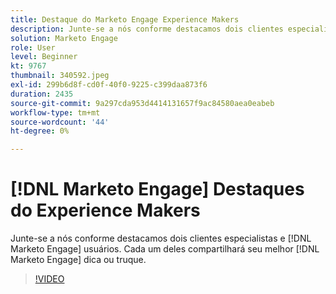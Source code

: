 ```yaml
---
title: Destaque do Marketo Engage Experience Makers
description: Junte-se a nós conforme destacamos dois clientes especialistas e [!DNL Marketo Engage] usuários. Cada um deles compartilhará seu melhor [!DNL Marketo Engage] dica ou truque.
solution: Marketo Engage
role: User
level: Beginner
kt: 9767
thumbnail: 340592.jpeg
exl-id: 299b6d8f-cd0f-40f0-9225-c399daa873f6
duration: 2435
source-git-commit: 9a297cda953d4414131657f9ac84580aea0eabeb
workflow-type: tm+mt
source-wordcount: '44'
ht-degree: 0%

---
```


# [!DNL Marketo Engage] Destaques do Experience Makers

Junte-se a nós conforme destacamos dois clientes especialistas e [!DNL Marketo Engage] usuários. Cada um deles compartilhará seu melhor [!DNL Marketo Engage] dica ou truque.

>[!VIDEO](https://video.tv.adobe.com/v/340592/?quality=12&learn=on)
